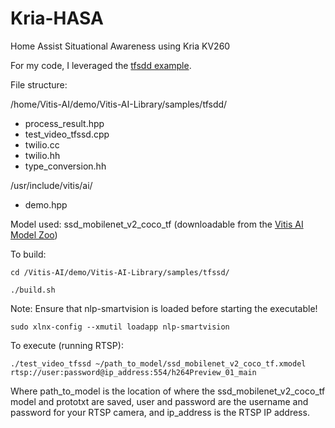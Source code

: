 # Kria-HASA
Home Assist Situational Awareness using Kria KV260

For my code, I leveraged the [tfsdd example](https://github.com/Xilinx/Vitis-AI/tree/master/demo/Vitis-AI-Library/samples/tfssd).

File structure:

/home/Vitis-AI/demo/Vitis-AI-Library/samples/tfsdd/
  - process_result.hpp
  - test_video_tfssd.cpp
  - twilio.cc
  - twilio.hh
  - type_conversion.hh

/usr/include/vitis/ai/
  - demo.hpp
  
Model used:
ssd_mobilenet_v2_coco_tf (downloadable from the [Vitis AI Model Zoo](https://github.com/Xilinx/Vitis-AI/tree/master/models/AI-Model-Zoo))

To build:

``cd /Vitis-AI/demo/Vitis-AI-Library/samples/tfssd/``

``./build.sh``

Note: Ensure that nlp-smartvision is loaded before starting the executable!

``sudo xlnx-config --xmutil loadapp nlp-smartvision``

To execute (running RTSP):

``./test_video_tfssd ~/path_to_model/ssd_mobilenet_v2_coco_tf.xmodel rtsp://user:password@ip_address:554/h264Preview_01_main``

Where path_to_model is the location of where the ssd_mobilenet_v2_coco_tf model and prototxt are saved, user and password are the username and password for your RTSP camera, and ip_address is the RTSP IP address.
